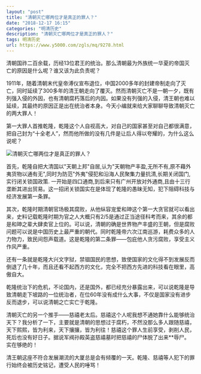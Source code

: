 ```yaml
---
layout: "post"
title: "清朝灭亡哪两位才是真正的罪人？"
date: "2018-12-17 16:15"
categories: "明清历史"
description: "清朝灭亡哪两位才是真正的罪人？"
tags: 明清历史
url: https://www.y5000.com/zgls/mq/9278.html
---
```






清朝国祚二百余载，历经13位君王的统治。那么清朝最为外族统一华夏的帝国灭亡的原因是什么呢？谁又该为此负责呢？

1911年，随着清朝末代皇帝溥仪宣布退位，中国2000多年的封建帝制走向了灭亡，同时延续了300多年的清王朝走向了覆灭。然而清朝灭亡不是一朝一夕，既有列强入侵的外因，也有清朝腐朽落后的内因。如果没有列强的入侵，清王朝也难以延续，其最终的原因正是出在统治者本身。今天小编就来给大家聊聊导致清朝灭亡的两大罪人！

第一大罪人首推乾隆，乾隆这个人自视高大，对自己的国家甚至对自己都很满意，把自己封为“十全老人”，然而他所做的没有几件是让后人得以夸耀的，为什么这么说呢？

![清朝灭亡哪两位才是真正的罪人？](/uploads/allimg/170105/6-1F105135G92Q.JPG)

首先，乾隆自把大清国以"天朝上邦"自居,认为"天朝物产丰盈,无所不有,原不藉外夷货物以通有无",同时为防范"外夷"侵犯和沿海人民聚集力量抗清,长期关闭国门,实行闭关锁国政策.
一开始是四口通商,到后来只有广州开放对外通商,且由十三行垄断其进出贸易。这一招闭关锁国实在是体现了乾隆的愚昧无知，犯下阻碍科技与经济发展第一条罪。

其次，乾隆时期清朝官场极其腐败，从他纵容宠爱和珅这个第一大贪官就可以看出来，史料记载乾隆时期为官之人大概只有2/5是通过正当途径科考而来，其余的都是和珅之辈大肆卖官上位的。可以说，清朝的确是世界物产丰盛的王朝，但是腐败问题可以说是中国历史上最严重的朝代。同时乾隆帝六次江南巡游，耗费众多的人力物力，致民间怨声载道。这是乾隆的第二条罪——包庇他人贪污腐败，享受主义作风严重。

还有一条就是乾隆大兴文字狱，禁锢国民的思想，致使国家的文化得不到发展反而倒退了几十年，而且还看不起西方的文化，完全不把西方先进的科技看在眼里，高傲自大。

乾隆统治下的危机，不论国内，还是国外，都已经充分暴露出来，可以说乾隆是导致清朝走下坡路的一位统治者，在位60年没有成什么大事，不仅是国家没有进步反而退步，可以说清朝之亡实亡于乾隆。

清朝灭亡的另一个推手——慈禧老太后。慈禧这个人呢我想不通她靠什么能够统治天下？我分析了一下，主要就是清朝的思想过于腐朽，不然没那么多人跟随慈禧，天下熙熙，皆为利来，天下攘攘，皆为利往！慈禧这个罪人生前享受，剥削人民，死后也没有好日子。据说军阀孙殿英盗慈禧墓时把慈禧的尸体脱了出来**辱尸。实在够绝的！

清王朝这座不符合发展潮流的大厦总是会有倾覆的一天。乾隆、慈禧等人犯下的罪行始终会被历史铭记，遭受人民的唾骂！
